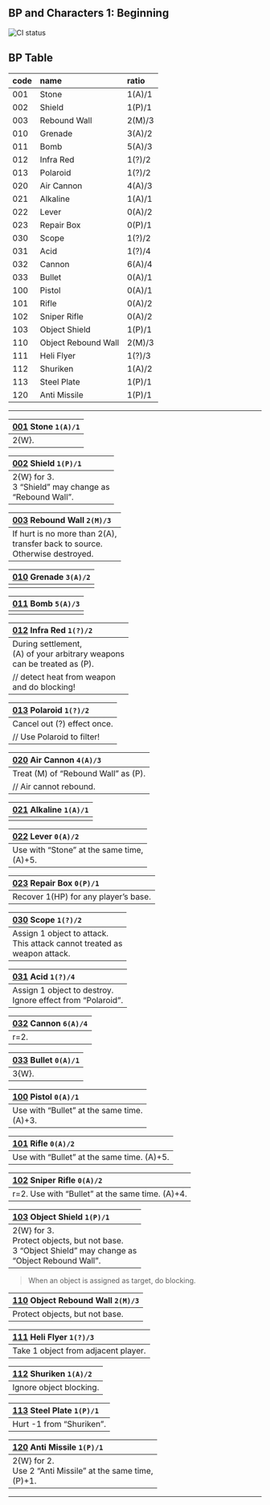 ## BP and Characters 1: Beginning 
![CI status](https://img.shields.io/badge/Star%20Road%20the%20Gathering%20-BP1-yellow.svg)

## BP Table

|code|name|ratio|
|:-|:-|:-|
|001|Stone|1(A)/1|
|002|Shield|1(P)/1|
|003|Rebound Wall|2(M)/3|
|010|Grenade|3(A)/2|
|011|Bomb|5(A)/3|
|012|Infra Red|1(?)/2|
|013|Polaroid|1(?)/2|
|020|Air Cannon|4(A)/3|
|021|Alkaline|1(A)/1|
|022|Lever|0(A)/2|
|023|Repair Box|0(P)/1|
|030|Scope|1(?)/2|
|031|Acid|1(?)/4|
|032|Cannon|6(A)/4|
|033|Bullet|0(A)/1|
|100|Pistol|0(A)/1|
|101|Rifle|0(A)/2|
|102|Sniper Rifle|0(A)/2|
|103|Object Shield|1(P)/1|
|110|Object Rebound Wall|2(M)/3|
|111|Heli Flyer|1(?)/3|
|112|Shuriken|1(A)/2|
|113|Steel Plate|1(P)/1|
|120|Anti Missile|1(P)/1| 

***

|[001]() Stone `1(A)/1`|
|:-|
|2{W}.|

|[002]() Shield `1(P)/1`|
|:-|
|2{W} for 3. <br>3 “Shield” may change as <br>“Rebound Wall”. |

|[003]() Rebound Wall `2(M)/3`|
|:-|
|If hurt is no more than 2(A), <br>transfer back to source. <br>Otherwise destroyed.|

|[010]() Grenade `3(A)/2`|
|:-|
||

|[011]() Bomb `5(A)/3`|
|:-|
||

|[012]() Infra Red `1(?)/2`|
|:-|
|During settlement,<br>(A) of your arbitrary weapons<br>can be treated as (P).|
|// detect heat from weapon<br>and do blocking!|

|[013]() Polaroid `1(?)/2`|
|:-|
|Cancel out (?) effect once.<br>|
|// Use Polaroid to filter!|

|[020]() Air Cannon `4(A)/3`|
|:-|
|Treat (M) of “Rebound Wall” as (P).|
|// Air cannot rebound.|

|[021]() Alkaline `1(A)/1`|
|:-|
||

|[022]() Lever `0(A)/2`|
|:-|
|Use with “Stone” at the same time,<br>(A)+5.|

|[023]() Repair Box `0(P)/1`|
|:-|
|Recover 1(HP) for any player’s base.|

|[030]() Scope `1(?)/2`|
|:-|
|Assign 1 object to attack.<br>This attack cannot treated as <br>weapon attack.|

|[031]() Acid `1(?)/4`|
|:-|
|Assign 1 object to destroy. <br>Ignore effect from “Polaroid”.|

|[032]() Cannon `6(A)/4`|
|:-|
|r=2.|

|[033]() Bullet `0(A)/1`|
|:-|
|3{W}.|

|[100]() Pistol `0(A)/1`|
|:-|
|Use with “Bullet” at the same time. <br>(A)+3.|

|[101]() Rifle `0(A)/2`|
|:-|
|Use with “Bullet” at the same time. (A)+5.|

|[102]() Sniper Rifle `0(A)/2`|
|:-|
|r=2. Use with “Bullet” at the same time. (A)+4.|

|[103]() Object Shield `1(P)/1`|
|:-|
|2{W} for 3.<br>Protect objects, but not base.<br>3 “Object Shield” may change as <br>“Object Rebound Wall”.|

>When an object is assigned as target, do blocking.

|[110]() Object Rebound Wall `2(M)/3`|
|:-|
|Protect objects, but not base.<br>|

|[111]() Heli Flyer `1(?)/3`|
|:-|
|Take 1 object from adjacent player.|

|[112]() Shuriken `1(A)/2`|
|:-|
|Ignore object blocking.|

|[113]() Steel Plate `1(P)/1`|
|:-|
|Hurt -1 from “Shuriken”.|

|[120]() Anti Missile `1(P)/1`|
|:-|
|2{W} for 2. <br>Use 2 “Anti Missile” at the same time, <br>(P)+1.|

***
